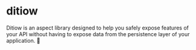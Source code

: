 # ditiow
Ditiow is an aspect library designed to help you safely expose features of your API without having to expose data from the persistence layer of your application. 🦸
